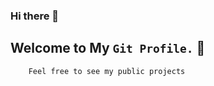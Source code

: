 ### Hi there 👋
## Welcome to My ``` Git Profile. ``` 🤔
```
    Feel free to see my public projects
```
